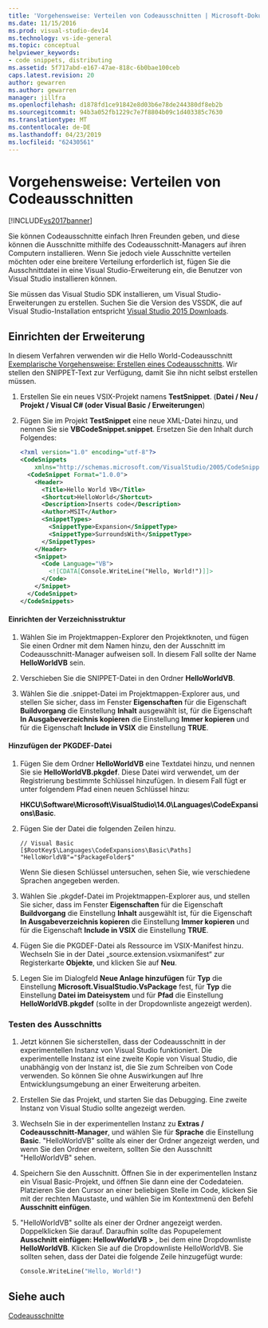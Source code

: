 ```yaml
---
title: 'Vorgehensweise: Verteilen von Codeausschnitten | Microsoft-Dokumentation'
ms.date: 11/15/2016
ms.prod: visual-studio-dev14
ms.technology: vs-ide-general
ms.topic: conceptual
helpviewer_keywords:
- code snippets, distributing
ms.assetid: 5f717abd-e167-47ae-818c-6b0bae100ceb
caps.latest.revision: 20
author: gewarren
ms.author: gewarren
manager: jillfra
ms.openlocfilehash: d1878fd1ce91842e8d03b6e78de244380df8eb2b
ms.sourcegitcommit: 94b3a052fb1229c7e7f8804b09c1d403385c7630
ms.translationtype: MT
ms.contentlocale: de-DE
ms.lasthandoff: 04/23/2019
ms.locfileid: "62430561"
---
```

# <a name="how-to-distribute-code-snippets"></a>Vorgehensweise: Verteilen von Codeausschnitten
[!INCLUDE[vs2017banner](../includes/vs2017banner.md)]

Sie können Codeausschnitte einfach Ihren Freunden geben, und diese können die Ausschnitte mithilfe des Codeausschnitt-Managers auf ihren Computern installieren. Wenn Sie jedoch viele Ausschnitte verteilen möchten oder eine breitere Verteilung erforderlich ist, fügen Sie die Ausschnittdatei in eine Visual Studio-Erweiterung ein, die Benutzer von Visual Studio installieren können.  
  
 Sie müssen das Visual Studio SDK installieren, um Visual Studio-Erweiterungen zu erstellen. Suchen Sie die Version des VSSDK, die auf Visual Studio-Installation entspricht [Visual Studio 2015 Downloads](http://www.visualstudio.com/downloads/visual-studio-2015-downloads-vs.aspx).  
  
## <a name="setting-up-the-extension"></a>Einrichten der Erweiterung  
 In diesem Verfahren verwenden wir die Hello World-Codeausschnitt [Exemplarische Vorgehensweise: Erstellen eines Codeausschnitts](../ide/walkthrough-creating-a-code-snippet.md). Wir stellen den SNIPPET-Text zur Verfügung, damit Sie ihn nicht selbst erstellen müssen.  
  
1. Erstellen Sie ein neues VSIX-Projekt namens **TestSnippet**. (**Datei / Neu / Projekt / Visual C# (oder Visual Basic / Erweiterungen**)  
  
2. Fügen Sie im Projekt **TestSnippet** eine neue XML-Datei hinzu, und nennen Sie sie **VBCodeSnippet.snippet**. Ersetzen Sie den Inhalt durch Folgendes:  
  
    ```xml  
    <?xml version="1.0" encoding="utf-8"?>  
    <CodeSnippets  
        xmlns="http://schemas.microsoft.com/VisualStudio/2005/CodeSnippet">  
      <CodeSnippet Format="1.0.0">  
        <Header>  
          <Title>Hello World VB</Title>  
          <Shortcut>HelloWorld</Shortcut>  
          <Description>Inserts code</Description>  
          <Author>MSIT</Author>  
          <SnippetTypes>  
            <SnippetType>Expansion</SnippetType>  
            <SnippetType>SurroundsWith</SnippetType>  
          </SnippetTypes>  
        </Header>  
        <Snippet>  
          <Code Language="VB">  
            <![CDATA[Console.WriteLine("Hello, World!")]]>  
          </Code>  
        </Snippet>  
      </CodeSnippet>  
    </CodeSnippets>  
    ```  
  
#### <a name="setting-up-the-directory-structure"></a>Einrichten der Verzeichnisstruktur  
  
1. Wählen Sie im Projektmappen-Explorer den Projektknoten, und fügen Sie einen Ordner mit dem Namen hinzu, den der Ausschnitt im Codeausschnitt-Manager aufweisen soll. In diesem Fall sollte der Name **HelloWorldVB** sein.  
  
2. Verschieben Sie die SNIPPET-Datei in den Ordner **HelloWorldVB**.  
  
3. Wählen Sie die .snippet-Datei im Projektmappen-Explorer aus, und stellen Sie sicher, dass im Fenster **Eigenschaften** für die Eigenschaft **Buildvorgang** die Einstellung **Inhalt** ausgewählt ist, für die Eigenschaft **In Ausgabeverzeichnis kopieren** die Einstellung **Immer kopieren** und für die Eigenschaft **Include in VSIX** die Einstellung **TRUE**.  
  
#### <a name="adding-the-pkgdef-file"></a>Hinzufügen der PKGDEF-Datei   
  
1. Fügen Sie dem Ordner **HelloWorldVB** eine Textdatei hinzu, und nennen Sie sie **HelloWorldVB.pkgdef**. Diese Datei wird verwendet, um der Registrierung bestimmte Schlüssel hinzufügen. In diesem Fall fügt er unter folgendem Pfad einen neuen Schlüssel hinzu:  
  
     **HKCU\Software\Microsoft\VisualStudio\14.0\Languages\CodeExpansions\Basic**.  
  
2. Fügen Sie der Datei die folgenden Zeilen hinzu.  
  
    ```  
    // Visual Basic   
    [$RootKey$\Languages\CodeExpansions\Basic\Paths]   
    "HelloWorldVB"="$PackageFolder$"  
    ```  
  
     Wenn Sie diesen Schlüssel untersuchen, sehen Sie, wie verschiedene Sprachen angegeben werden.  
  
3. Wählen Sie .pkgdef-Datei im Projektmappen-Explorer aus, und stellen Sie sicher, dass im Fenster **Eigenschaften** für die Eigenschaft **Buildvorgang** die Einstellung **Inhalt** ausgewählt ist, für die Eigenschaft **In Ausgabeverzeichnis kopieren** die Einstellung **Immer kopieren** und für die Eigenschaft **Include in VSIX** die Einstellung **TRUE**.  
  
4. Fügen Sie die PKGDEF-Datei als Ressource im VSIX-Manifest hinzu. Wechseln Sie in der Datei „source.extension.vsixmanifest“ zur Registerkarte **Objekte**, und klicken Sie auf **Neu**.  
  
5. Legen Sie im Dialogfeld **Neue Anlage hinzufügen** für **Typ** die Einstellung **Microsoft.VisualStudio.VsPackage** fest, für **Typ** die Einstellung **Datei im Dateisystem** und für **Pfad** die Einstellung **HelloWorldVB.pkgdef** (sollte in der Dropdownliste angezeigt werden).  
  
### <a name="testing-the-snippet"></a>Testen des Ausschnitts  
  
1. Jetzt können Sie sicherstellen, dass der Codeausschnitt in der experimentellen Instanz von Visual Studio funktioniert. Die experimentelle Instanz ist eine zweite Kopie von Visual Studio, die unabhängig von der Instanz ist, die Sie zum Schreiben von Code verwenden. So können Sie ohne Auswirkungen auf Ihre Entwicklungsumgebung an einer Erweiterung arbeiten.  
  
2. Erstellen Sie das Projekt, und starten Sie das Debugging. Eine zweite Instanz von Visual Studio sollte angezeigt werden.  
  
3. Wechseln Sie in der experimentellen Instanz zu **Extras / Codeausschnitt-Manager**, und wählen Sie für **Sprache** die Einstellung **Basic**. "HelloWorldVB" sollte als einer der Ordner angezeigt werden, und wenn Sie den Ordner erweitern, sollten Sie den Ausschnitt "HelloWorldVB" sehen.  
  
4. Speichern Sie den Ausschnitt. Öffnen Sie in der experimentellen Instanz ein Visual Basic-Projekt, und öffnen Sie dann eine der Codedateien. Platzieren Sie den Cursor an einer beliebigen Stelle im Code, klicken Sie mit der rechten Maustaste, und wählen Sie im Kontextmenü den Befehl **Ausschnitt einfügen**.  
  
5. "HelloWorldVB" sollte als einer der Ordner angezeigt werden. Doppelklicken Sie darauf. Daraufhin sollte das Popupelement **Ausschnitt einfügen: HellowWorldVB >** , bei dem eine Dropdownliste **HelloWorldVB**. Klicken Sie auf die Dropdownliste HelloWorldVB. Sie sollten sehen, dass der Datei die folgende Zeile hinzugefügt wurde:  
  
    ```vb  
    Console.WriteLine("Hello, World!")  
    ```  
  
## <a name="see-also"></a>Siehe auch  
 [Codeausschnitte](../ide/code-snippets.md)
